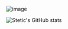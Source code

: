 ![image](https://user-images.githubusercontent.com/91694520/200121328-6e5e9091-227c-427c-bd0d-3e34a0e364a2.png)

![Stetic's GitHub stats](https://github-readme-stats.vercel.app/api?username=Stetics&show_icons=true&theme=radical)


